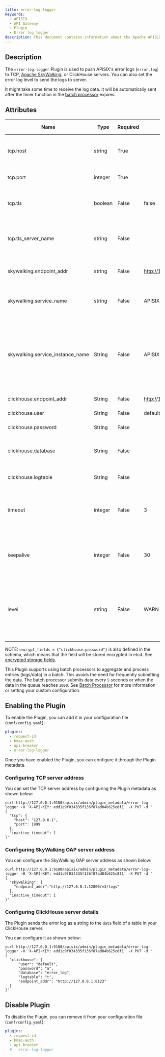 ```yaml
---
title: error-log-logger
keywords:
  - APISIX
  - API Gateway
  - Plugin
  - Error log logger
description: This document contains information about the Apache APISIX error-log-logger Plugin.
---
```

<!--
#
# Licensed to the Apache Software Foundation (ASF) under one or more
# contributor license agreements.  See the NOTICE file distributed with
# this work for additional information regarding copyright ownership.
# The ASF licenses this file to You under the Apache License, Version 2.0
# (the "License"); you may not use this file except in compliance with
# the License.  You may obtain a copy of the License at
#
#     http://www.apache.org/licenses/LICENSE-2.0
#
# Unless required by applicable law or agreed to in writing, software
# distributed under the License is distributed on an "AS IS" BASIS,
# WITHOUT WARRANTIES OR CONDITIONS OF ANY KIND, either express or implied.
# See the License for the specific language governing permissions and
# limitations under the License.
#
-->

## Description

The `error-log-logger` Plugin is used to push APISIX's error logs (`error.log`) to TCP, [Apache SkyWalking](https://skywalking.apache.org/), or ClickHouse servers. You can also set the error log level to send the logs to server.

It might take some time to receive the log data. It will be automatically sent after the timer function in the [batch processor](../batch-processor.md) expires.

## Attributes

| Name                             | Type    | Required | Default                        | Valid values                                                                            | Description                                                                                                  |
|----------------------------------|---------|----------|--------------------------------|-----------------------------------------------------------------------------------------|--------------------------------------------------------------------------------------------------------------|
| tcp.host                         | string  | True     |                                |                                                                                         | IP address or the hostname of the TCP server.                                                                |
| tcp.port                         | integer | True     |                                | [0,...]                                                                                 | Target upstream port.                                                                                        |
| tcp.tls                          | boolean | False    | false                          |                                                                                         | When set to `true` performs SSL verification.                                                                |
| tcp.tls_server_name              | string  | False    |                                |                                                                                         | Server name for the new TLS extension SNI.                                                                   |
| skywalking.endpoint_addr         | string  | False    | http://127.0.0.1:12900/v3/logs |                                                                                         | Apache SkyWalking HTTP endpoint.                                                                             |
| skywalking.service_name          | string  | False    | APISIX                         |                                                                                         | Service name for the SkyWalking reporter.                                                                    |
| skywalking.service_instance_name | String  | False    | APISIX Instance Name           |                                                                                         | Service instance name for the SkyWalking reporter. Set it to `$hostname` to directly get the local hostname. |
| clickhouse.endpoint_addr         | String  | False    | http://127.0.0.1:8213          |                                                                                         | ClickHouse endpoint.                                                                                         |
| clickhouse.user                  | String  | False    | default                        |                                                                                         | ClickHouse username.                                                                                         |
| clickhouse.password              | String  | False    |                                |                                                                                         | ClickHouse password.                                                                                         |
| clickhouse.database              | String  | False    |                                |                                                                                         | Name of the database to store the logs.                                                                      |
| clickhouse.logtable              | String  | False    |                                |                                                                                         | Table name to store the logs.                                                                                |
| timeout                          | integer | False    | 3                              | [1,...]                                                                                 | Timeout (in seconds) for the upstream to connect and send data.                                              |
| keepalive                        | integer | False    | 30                             | [1,...]                                                                                 | Time in seconds to keep the connection alive after sending data.                                             |
| level                            | string  | False    | WARN                           | ["STDERR", "EMERG", "ALERT", "CRIT", "ERR", "ERROR", "WARN", "NOTICE", "INFO", "DEBUG"] | Log level to filter the error logs. `ERR` is same as `ERROR`.                                                |

NOTE: `encrypt_fields = {"clickhouse.password"}` is also defined in the schema, which means that the field will be stored encrypted in etcd. See [encrypted storage fields](../plugin-develop.md#encrypted-storage-fields).

This Plugin supports using batch processors to aggregate and process entries (logs/data) in a batch. This avoids the need for frequently submitting the data. The batch processor submits data every `5` seconds or when the data in the queue reaches `1000`. See [Batch Processor](../batch-processor.md#configuration) for more information or setting your custom configuration.

## Enabling the Plugin

To enable the Plugin, you can add it in your configuration file (`conf/config.yaml`):

```yaml title="conf/config.yaml"
plugins:
  - request-id
  - hmac-auth
  - api-breaker
  - error-log-logger
```

Once you have enabled the Plugin, you can configure it through the Plugin metadata.

### Configuring TCP server address

You can set the TCP server address by configuring the Plugin metadata as shown below:

```shell
curl http://127.0.0.1:9180/apisix/admin/plugin_metadata/error-log-logger -H 'X-API-KEY: edd1c9f034335f136f87ad84b625c8f1' -X PUT -d '
{
  "tcp": {
    "host": "127.0.0.1",
    "port": 1999
  },
  "inactive_timeout": 1
}'
```

### Configuring SkyWalking OAP server address

You can configure the SkyWalking OAP server address as shown below:

```shell
curl http://127.0.0.1:9180/apisix/admin/plugin_metadata/error-log-logger -H 'X-API-KEY: edd1c9f034335f136f87ad84b625c8f1' -X PUT -d '
{
  "skywalking": {
    "endpoint_addr":"http://127.0.0.1:12800/v3/logs"
  },
  "inactive_timeout": 1
}'
```

### Configuring ClickHouse server details

The Plugin sends the error log as a string to the `data` field of a table in your ClickHouse server.

You can configure it as shown below:

```shell
curl http://127.0.0.1:9180/apisix/admin/plugin_metadata/error-log-logger -H 'X-API-KEY: edd1c9f034335f136f87ad84b625c8f1' -X PUT -d '
{
  "clickhouse": {
      "user": "default",
      "password": "a",
      "database": "error_log",
      "logtable": "t",
      "endpoint_addr": "http://127.0.0.1:8123"
  }
}'
```

## Disable Plugin

To disable the Plugin, you can remove it from your configuration file (`conf/config.yaml`):

```yaml title="conf/config.yaml"
plugins:
  - request-id
  - hmac-auth
  - api-breaker
  # - error-log-logger
```
